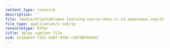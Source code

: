 ```yaml
---
content_type: resource
description: ''
file: /media/https%3A/open-learning-course-data-rc.s3.amazonaws.com/15-s12-blockchain-and-money-fall-2018/411bdee3f2d1540f979ec36780784d33_-cZPoqnRZq4.vtt
file_type: application/x-subrip
resourcetype: Other
title: 3play caption file
uid: 411bdee3-f2d1-540f-979e-c36780784d33
---
```

